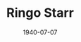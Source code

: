 ---
title: Ringo Starr
date: 1940-07-07
bands:
- Beatles
instruments:
  - Guitar
  - Sitar
  - Vocals
---